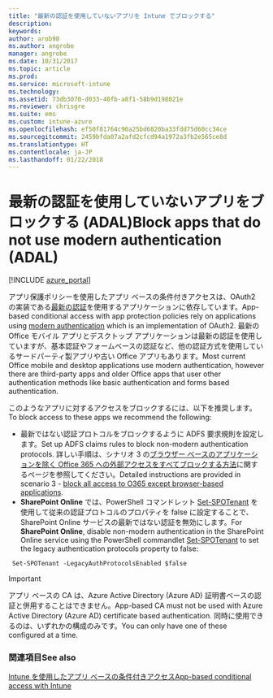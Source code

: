 ```yaml
---
title: "最新の認証を使用していないアプリを Intune でブロックする"
description: 
keywords: 
author: arob98
ms.author: angrobe
manager: angrobe
ms.date: 10/31/2017
ms.topic: article
ms.prod: 
ms.service: microsoft-intune
ms.technology: 
ms.assetid: 73db3070-d033-40fb-a8f1-58b9d198021e
ms.reviewer: chrisgre
ms.suite: ems
ms.custom: intune-azure
ms.openlocfilehash: ef50f81764c96a25bd6820ba33fdd75d60cc34ce
ms.sourcegitcommit: 2459bfda07a2afd2cfcd94a1972a3fb2e565ce8d
ms.translationtype: HT
ms.contentlocale: ja-JP
ms.lasthandoff: 01/22/2018
---
```

# <a name="block-apps-that-do-not-use-modern-authentication-adal"></a><span data-ttu-id="7f0b4-102">最新の認証を使用していないアプリをブロックする (ADAL)</span><span class="sxs-lookup"><span data-stu-id="7f0b4-102">Block apps that do not use modern authentication (ADAL)</span></span>

[!INCLUDE [azure_portal](./includes/azure_portal.md)]

<span data-ttu-id="7f0b4-103">アプリ保護ポリシーを使用したアプリ ベースの条件付きアクセスは、OAuth2 の実装である[最新の認証](https://support.office.com/article/Using-Office-365-modern-authentication-with-Office-clients-776c0036-66fd-41cb-8928-5495c0f9168a)を使用するアプリケーションに依存しています。</span><span class="sxs-lookup"><span data-stu-id="7f0b4-103">App-based conditional access with app protection policies rely on applications using [modern authentication](https://support.office.com/article/Using-Office-365-modern-authentication-with-Office-clients-776c0036-66fd-41cb-8928-5495c0f9168a) which is an implementation of OAuth2.</span></span> <span data-ttu-id="7f0b4-104">最新の Office モバイル アプリとデスクトップ アプリケーションは最新の認証を使用していますが、基本認証やフォームベースの認証など、他の認証方式を使用しているサードパーティ製アプリや古い Office アプリもあります。</span><span class="sxs-lookup"><span data-stu-id="7f0b4-104">Most current Office mobile and desktop applications use modern authentication, however there are third-party apps and older Office apps that user other authentication methods like basic authentication and forms based authentication.</span></span>

<span data-ttu-id="7f0b4-105">このようなアプリに対するアクセスをブロックするには、以下を推奨します。</span><span class="sxs-lookup"><span data-stu-id="7f0b4-105">To block access to these apps we recommend the following:</span></span>

* <span data-ttu-id="7f0b4-106">最新ではない認証プロトコルをブロックするように ADFS 要求規則を設定します。</span><span class="sxs-lookup"><span data-stu-id="7f0b4-106">Set up ADFS claims rules to block non-modern authentication protocols.</span></span> <span data-ttu-id="7f0b4-107">詳しい手順は、シナリオ 3 の[ブラウザー ベースのアプリケーションを除く Office 365 への外部アクセスをすべてブロックする方法](https://technet.microsoft.com/library/dn592182.aspx)に関するページを参照してください。</span><span class="sxs-lookup"><span data-stu-id="7f0b4-107">Detailed instructions are provided in scenario 3 - [block all access to O365 except browser-based applications](https://technet.microsoft.com/library/dn592182.aspx).</span></span>
* <span data-ttu-id="7f0b4-108">**SharePoint Online** では、PowerShell コマンドレット [Set-SPOTenant](https://technet.microsoft.com/library/fp161390.aspx) を使用して従来の認証プロトコルのプロパティを false に設定することで、SharePoint Online サービスの最新ではない認証を無効にします。</span><span class="sxs-lookup"><span data-stu-id="7f0b4-108">For **SharePoint Online**, disable non-modern authentication in the SharePoint Online service using the PowerShell commandlet [Set-SPOTenant](https://technet.microsoft.com/library/fp161390.aspx) to set the legacy authentication protocols property to false:</span></span>

```
 Set-SPOTenant -LegacyAuthProtocolsEnabled $false
```


>[!IMPORTANT]
><span data-ttu-id="7f0b4-109">アプリ ベースの CA は、Azure Active Directory (Azure AD) 証明書ベースの認証と併用することはできません。</span><span class="sxs-lookup"><span data-stu-id="7f0b4-109">App-based CA must not be used with Azure Active Directory (Azure AD) certificate based authentication.</span></span> <span data-ttu-id="7f0b4-110">同時に使用できるのは、いずれかの構成のみです。</span><span class="sxs-lookup"><span data-stu-id="7f0b4-110">You can only have one of these configured at a time.</span></span>

### <a name="see-also"></a><span data-ttu-id="7f0b4-111">関連項目</span><span class="sxs-lookup"><span data-stu-id="7f0b4-111">See also</span></span>
[<span data-ttu-id="7f0b4-112">Intune を使用したアプリ ベースの条件付きアクセス</span><span class="sxs-lookup"><span data-stu-id="7f0b4-112">App-based conditional access with Intune</span></span>](app-based-conditional-access-intune.md)
